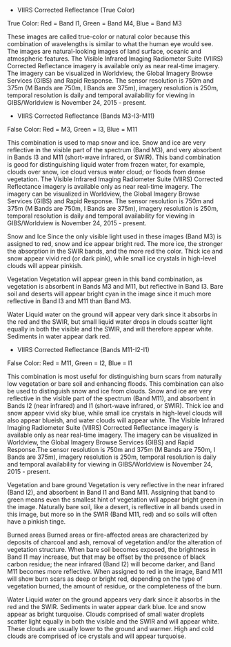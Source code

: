 * VIIRS Corrected Reflectance (True Color)

True Color: Red = Band I1, Green = Band M4, Blue = Band M3

These images are called true-color or natural color because this combination of wavelengths is similar to what the human eye would see. The images are natural-looking images of land surface, oceanic and atmospheric features. 
The Visible Infrared Imaging Radiometer Suite (VIIRS) Corrected Reflectance imagery is available only as near real-time imagery. The imagery can be visualized in Worldview, the Global Imagery Browse Services (GIBS) and Rapid Response. The sensor resolution is 750m and 375m (M Bands are 750m, I Bands are 375m), imagery resolution is 250m, temporal resolution is daily and temporal availability for viewing in GIBS/Worldview is November 24, 2015 - present.

* VIIRS Corrected Reflectance (Bands M3-I3-M11)

False Color: Red = M3, Green = I3, Blue = M11

This combination is used to map snow and ice. Snow and ice are very reflective in the visible part of the spectrum (Band M3), and very absorbent in Bands I3 and M11 (short-wave infrared, or SWIR). This band combination is good for distinguishing liquid water from frozen water, for example, clouds over snow, ice cloud versus water cloud; or floods from dense vegetation.
The Visible Infrared Imaging Radiometer Suite (VIIRS) Corrected Reflectance imagery is available only as near real-time imagery. The imagery can be visualized in Worldview, the Global Imagery Browse Services (GIBS) and Rapid Response. The sensor resolution is 750m and 375m (M Bands are 750m, I Bands are 375m), imagery resolution is 250m, temporal resolution is daily and temporal availability for viewing in GIBS/Worldview is November 24, 2015 - present.

Snow and Ice
Since the only visible light used in these images (Band M3) is assigned to red, snow and ice appear bright red. The more ice, the stronger the absorption in the SWIR bands, and the more red the color. Thick ice and snow appear vivid red (or dark pink), while small ice crystals in high-level clouds will appear pinkish.

Vegetation
Vegetation will appear green in this band combination, as vegetation is absorbent in Bands M3 and M11, but reflective in Band I3. Bare soil and deserts will appear bright cyan in the image since it much more reflective in Band I3 and M11 than Band M3.

Water
Liquid water on the ground will appear very dark since it absorbs in the red and the SWIR, but small liquid water drops in clouds scatter light equally in both the visible and the SWIR, and will therefore appear white. Sediments in water appear dark red.

* VIIRS Corrected Reflectance (Bands M11-I2-I1)

False Color: Red = M11, Green = I2, Blue = I1

This combination is most useful for distinguishing burn scars from naturally low vegetation or bare soil and enhancing floods.
This combination can also be used to distinguish snow and ice from clouds. Snow and ice are very reflective in the visible part of the spectrum (Band M11), and absorbent in Bands I2 (near infrared) and I1 (short-wave infrared, or SWIR). Thick ice and snow appear vivid sky blue, while small ice crystals in high-level clouds will also appear blueish, and water clouds will appear white.
The Visible Infrared Imaging Radiometer Suite (VIIRS) Corrected Reflectance imagery is available only as near real-time imagery. The imagery can be visualized in Worldview, the Global Imagery Browse Services (GIBS) and Rapid Response.The sensor resolution is 750m and 375m (M Bands are 750m, I Bands are 375m), imagery resolution is 250m, temporal resolution is daily and temporal availability for viewing in GIBS/Worldview is November 24, 2015 - present.

Vegetation and bare ground
Vegetation is very reflective in the near infrared (Band I2), and absorbent in Band I1 and Band M11. Assigning that band to green means even the smallest hint of vegetation will appear bright green in the image. Naturally bare soil, like a desert, is reflective in all bands used in this image, but more so in the SWIR (Band M11, red) and so soils will often have a pinkish tinge.

Burned areas
Burned areas or fire-affected areas are characterized by deposits of charcoal and ash, removal of vegetation and/or the alteration of vegetation structure. When bare soil becomes exposed, the brightness in Band I1 may increase, but that may be offset by the presence of black carbon residue; the near infrared (Band I2) will become darker, and Band M11 becomes more reflective. When assigned to red in the image, Band M11 will show burn scars as deep or bright red, depending on the type of vegetation burned, the amount of residue, or the completeness of the burn.

Water
Liquid water on the ground appears very dark since it absorbs in the red and the SWIR. Sediments in water appear dark blue. Ice and snow appear as bright turquoise. 
Clouds comprised of small water droplets scatter light equally in both the visible and the SWIR and will appear white. These clouds are usually lower to the ground and warmer. High and cold clouds are comprised of ice crystals and will appear turquoise.
